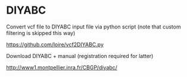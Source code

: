 DIYABC
===

Convert vcf file to DIYABC input file via python script (note that custom filtering is skipped this way)

https://github.com/loire/vcf2DIYABC.py

Download DIYABC + manual (registration required for latter)

http://www1.montpellier.inra.fr/CBGP/diyabc/